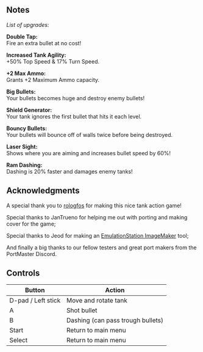 ## Notes

*List of upgrades:*

**Double Tap:**  
Fire an extra bullet at no cost!

**Increased Tank Agility:**  
+50% Top Speed & 17% Turn Speed.

**+2 Max Ammo:**   
Grants +2 Maximum Ammo capacity.

**Big Bullets:**  
Your bullets becomes huge and destroy enemy bullets!

**Shield Generator:**  
Your tank ignores the first bullet that hits it each level.

**Bouncy Bullets:**  
Your bullets will bounce off of walls twice before being destroyed.

**Laser Sight:**  
Shows where you are aiming and increases bullet speed by 60%!

**Ram Dashing:**  
Dashing is 20% faster and damages enemy tanks!

## Acknowledgments

A special thank you to [rologfos](https://rologfos.itch.io/table-tanks) for making this nice tank action game!

Special thanks to JanTrueno for helping me out with porting and making cover for the game;

Special thanks to Jeod for making an [EmulationStation ImageMaker](https://github.com/JeodC/EmulationStation-ImageMaker) tool;

And finally a big thanks to our fellow testers and great port makers from the PortMaster Discord.

## Controls

| Button | Action |
|--|--| 
|D-pad / Left stick|Move and rotate tank|
|A|Shot bullet|
|B|Dashing (can pass trough bullets)|
|Start|Return to main menu|
|Select|Return to main menu|


